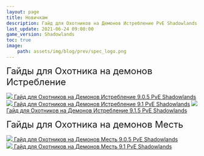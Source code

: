 ```yaml
---
layout: page
title: Новичкам
description: Гайд для Охотников на Демонов Истребление PvE Shadowlands
last_update: 2021-06-24 09:00:00
game_version: Shadowlands 
toc: true
image:
    path: assets/img/blog/prev/spec_logo.png
---
```


<strong style="font-weight: 400; font-size: 24px;">Гайды для Охотника на демонов Истребление</strong>

<a href="{{ site.url }}/guide/archive/havoc/Shadowlands_9_0_5/quick_faq.html"><img src="https://wow.zamimg.com/images/wow/icons/medium/wow_token01.jpg">  Гайд для Охотников на Демонов Истребление 9.0.5 PvE Shadowlands</a><br>
<a href="{{ site.url }}/guide/archive/havoc/Shadowlands_9_1_0/quick_faq.html"><img src="https://wow.zamimg.com/images/wow/icons/medium/wow_token01.jpg">  Гайд для Охотников на Демонов Истребление 9.1 PvE Shadowlands</a>
<a href="{{ site.url }}/guide/archive/havoc/Shadowlands_9_1_5/quick_faq.html"><img src="https://wow.zamimg.com/images/wow/icons/medium/wow_token01.jpg">  Гайд для Охотников на Демонов Истребление 9.1.5 PvE Shadowlands</a>


<strong style="font-weight: 400; font-size: 24px;">Гайды для Охотника на демонов Месть</strong>

<a href="{{ site.url }}/guide/archive/vengeance/Shadowlands_9_0_5/quick_faq.html"><img src="https://wow.zamimg.com/images/wow/icons/medium/wow_token01.jpg">  Гайд для Охотников на Демонов Месть 9.0.5 PvE Shadowlands</a><br>
<a href="{{ site.url }}/guide/archive/vengeance/Shadowlands_9_1/quick_faq.html"><img src="https://wow.zamimg.com/images/wow/icons/medium/wow_token01.jpg">  Гайд для Охотников на Демонов Месть 9.1 PvE Shadowlands</a>



